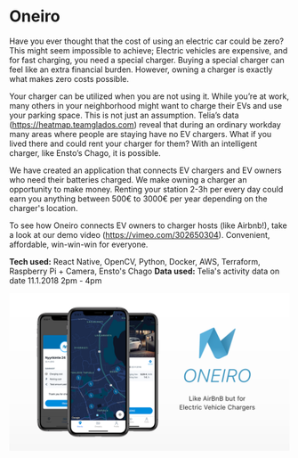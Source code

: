 # Oneiro

Have you ever thought that the cost of using an electric car could be zero? This might seem impossible to achieve;  Electric vehicles are expensive, and for fast charging, you need a special charger. Buying a special charger can feel like an extra financial burden. However, owning a charger is exactly what makes zero costs possible.

Your charger can be utilized when you are not using it. While you’re at work, many others in your neighborhood might want to charge their EVs and use your parking space. This is not just an assumption. Telia’s data (https://heatmap.teamglados.com) reveal that during an ordinary workday many areas where people are staying have no EV chargers. What if you lived there and could rent your charger for them? With an intelligent charger, like Ensto’s Chago, it is possible.

We have created an application that connects EV chargers and EV owners who need their batteries charged. We make owning a charger an opportunity to make money. Renting your station 2-3h per every day could earn you anything between 500€ to 3000€ per year depending on the charger's location.

To see how Oneiro connects EV owners to charger hosts (like Airbnb!), take a look at our demo video (https://vimeo.com/302650304). Convenient, affordable, win-win-win for everyone.

**Tech used:** React Native, OpenCV, Python, Docker, AWS, Terraform, Raspberry Pi + Camera, Ensto's Chago
**Data used:** Telia's activity data on date 11.1.2018 2pm - 4pm

![Banner](https://raw.githubusercontent.com/teamglados/oneiro/master/banner.png)
